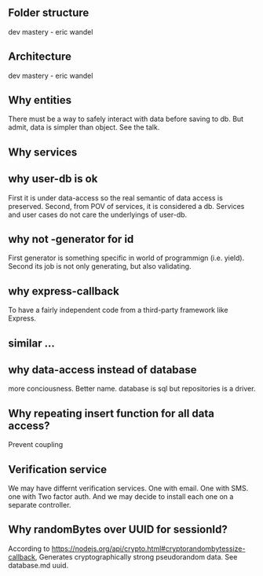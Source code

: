 ## Folder structure
dev mastery - eric wandel

## Architecture
dev mastery - eric wandel

## Why entities
There must be a way to safely interact with data before saving to db. But admit, data is simpler than object. See the talk.

## Why services

## why user-db is ok
First it is under data-access so the real semantic of data access is preserved.
Second, from POV of services, it is considered a db. Services and user cases do not care the underlyings of user-db. 

## why not -generator for id
First generator is something specific in world of programmign (i.e. yield).
Second its job is not only generating, but also validating.


## why express-callback
To have a fairly independent code from a third-party framework like Express.

## similar ...

## why data-access instead of database
more conciousness. Better name. database is sql but repositories is a driver.


## Why repeating insert function for all data access?
Prevent coupling

## Verification service
We may have differnt verification services. One with email. One with SMS. one with Two factor auth. And we may decide to install each one on a separate controller.

## Why randomBytes over UUID for sessionId?
According to https://nodejs.org/api/crypto.html#cryptorandombytessize-callback, Generates cryptographically strong pseudorandom data.
See database.md uuid.
